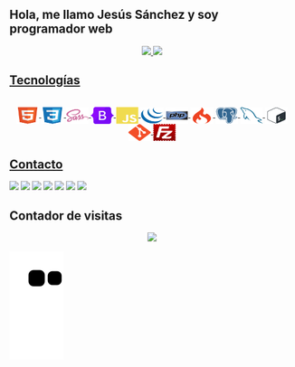 <!--
**jesestsana93/jesestsana93** is a ✨ _special_ ✨ repository because its `README.md` (this file) appears on your GitHub profile.

Here are some ideas to get you started:
-->

## Hola, me llamo Jesús Sánchez y soy programador web
<div align="center">
  <a href="https://github.com/jesestsana93">
  <img height="180em" src="https://github-readme-stats.vercel.app/api?username=jesestsana93&show_icons=true&theme=github_dark&include_all_commits=true&count_private=true"/>
  <img height="180em" src="https://github-readme-stats.vercel.app/api/top-langs/?username=jesestsana93&layout=compact&langs_count=8&theme=github_dark"/>
</div>
  
  ## Tecnologías
<div align="center" style="display: inline_block"><br>
  <img align="center" alt="Jesus-HTML" height="30" width="40" src="https://raw.githubusercontent.com/devicons/devicon/master/icons/html5/html5-original.svg">
  <img align="center" alt="Jesus-CSS" height="30" width="40" src="https://raw.githubusercontent.com/devicons/devicon/master/icons/css3/css3-original.svg">
  <img align="center" alt="Jesus-SASS" height="30" width="40" src="https://raw.githubusercontent.com/devicons/devicon/master/icons/sass/sass-original.svg">
  <img align="center" alt="Jesus-Bootstrap" height="30" width="40" src="https://raw.githubusercontent.com/devicons/devicon/master/icons/bootstrap/bootstrap-original.svg">
  <img align="center" alt="Jesus-Javascript" height="30" width="40" src="https://raw.githubusercontent.com/devicons/devicon/master/icons/javascript/javascript-plain.svg">
  <img align="center" alt="Jesus-Jquery" height="30" width="40" src="https://raw.githubusercontent.com/devicons/devicon/master/icons/jquery/jquery-original.svg">
  <img align="center" alt="Jesus-PHP" height="30" width="40" src="https://raw.githubusercontent.com/devicons/devicon/master/icons/php/php-original.svg">
  <img align="center" alt="Jesus-Codeigniter" height="30" width="40" src="https://raw.githubusercontent.com/devicons/devicon/master/icons/codeigniter/codeigniter-plain.svg">
  <img align="center" alt="Jesus-postgresql" height="30" width="40" src="https://raw.githubusercontent.com/devicons/devicon/master/icons/postgresql/postgresql-plain.svg">
  <img align="center" alt="Jesus-mysql" height="30" width="40" src="https://raw.githubusercontent.com/devicons/devicon/master/icons/mysql/mysql-original.svg">
  <img align="center" alt="Jesus-bash" height="30" width="40" src="https://raw.githubusercontent.com/devicons/devicon/master/icons/bash/bash-original.svg">
  <img align="center" alt="Jesus-git" height="30" width="40" src="https://raw.githubusercontent.com/devicons/devicon/master/icons/git/git-original.svg">
  <img align="center" alt="Jesus-filezilla" height="30" width="40" src="https://raw.githubusercontent.com/devicons/devicon/master/icons/filezilla/filezilla-plain.svg">
</div>
   
  ## Contacto 
<div> 
  <a href="https://api.whatsapp.com/send?phone=525522966244" target="blank"><img src="https://img.shields.io/badge/WhatsApp-25D366?style=for-the-badge&logo=whatsapp&logoColor=white" target="_blank"></a>
  <a href="https://www.facebook.com/chuyesteban93/" target="blank"><img src="https://img.shields.io/badge/Facebook-1877F2?style=for-the-badge&logo=facebook&logoColor=white" target="_blank"></a>
  <a href="https://twitter.com/jesestsana93" target="_blank"><img src="https://img.shields.io/badge/Twitter-1DA1F2?style=for-the-badge&logo=twitter&logoColor=white" target="_blank"></a>
  <a href="https://instagram.com/chuyesteban93" target="_blank"><img src="https://img.shields.io/badge/-Instagram-%23E4405F?style=for-the-badge&logo=instagram&logoColor=white" target="_blank"></a>
  <a href="https://www.youtube.com/channel/UC9_116ZTw4f1_wNqh3DIpqw" target="_blank"><img src="https://img.shields.io/badge/YouTube-FF0000?style=for-the-badge&logo=youtube&logoColor=white" target="_blank"></a>
  <a href="https://www.linkedin.com/in/jes%C3%BAs-esteban-s%C3%A1nchez-alc%C3%A1ntara-9009ba133/" target="_blank"><img src="https://img.shields.io/badge/-LinkedIn-%230077B5?style=for-the-badge&logo=linkedin&logoColor=white" target="_blank"></a> 
  <a href = "mailto:chuyunam93@gmail.com"><img src="https://img.shields.io/badge/-Gmail-%23333?style=for-the-badge&logo=gmail&logoColor=white" target="_blank"></a>
  
 ## Contador de visitas <br>
 <p align="center"> 
   <img alingn="center" src="https://profile-counter.glitch.me/jesestsana93/count.svg" />
 </p>
 
  ![Snake animation](https://github.com/rafaballerini/rafaballerini/blob/output/github-contribution-grid-snake.svg)
</div>

